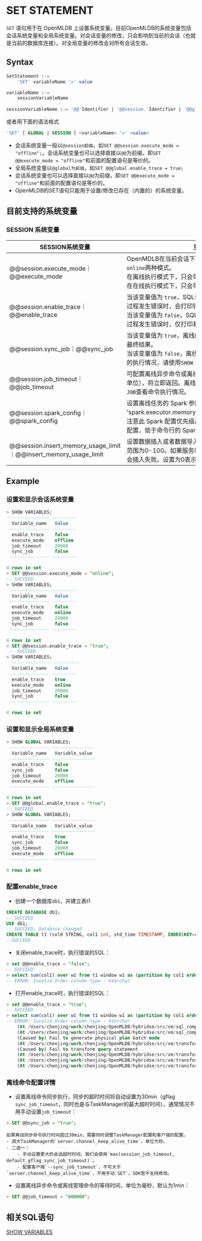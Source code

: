 # SET STATEMENT

`SET` 语句用于在 OpenMLDB 上设置系统变量。目前OpenMLDB的系统变量包括会话系统变量和全局系统变量。对会话变量的修改，只会影响到当前的会话（也就是当前的数据库连接）。对全局变量的修改会对所有会话生效。


## Syntax

```sql
SetStatement ::=
    'SET' variableName '=' value

variableName ::=
	sessionVariableName
	
sessionVariableName ::= '@@'Identifier | '@@session.'Identifier | '@@global.'Identifier
```
或者用下面的语法格式
```sql
'SET' [ GLOBAL | SESSION ] <variableName> '=' <value>
```

- 会话系统变量一般以`@session前缀`，如`SET @@session.execute_mode = "offline";`。会话系统变量也可以选择直接以`@@`为前缀，即`SET @@execute_mode = "offline"`和前面的配置语句是等价的。
- 全局系统变量以`@global为前缀`，如`SET @@global.enable_trace = true;` 
- 会话系统变量也可以选择直接以`@@`为前缀，即`SET @@execute_mode = "offline"`和前面的配置语句是等价的。
- OpenMLDB的SET语句只能用于设置/修改已存在（内置的）的系统变量。


## 目前支持的系统变量

### SESSION 系统变量

| SESSION系统变量                        | 变量描述                                                                                                          | 变量值                | 默认值    |
| -------------------------------------- |---------------------------------------------------------------------------------------------------------------| --------------------- | --------- |
| @@session.execute_mode｜@@execute_mode | OpenMDLB在当前会话下的执行模式。目前支持`offline`和`online`两种模式。<br />在离线执行模式下，只会导入/插入以及查询离线数据。<br />在在线执行模式下，只会导入/插入以及查询在线数据。 | "offline" \| "online" | "offline" |
| @@session.enable_trace｜@@enable_trace | 当该变量值为 `true`，SQL语句有语法错误或者在计划生成过程发生错误时，会打印错误信息栈。<br />当该变量值为 `false`，SQL语句有语法错误或者在计划生成过程发生错误时，仅打印基本错误信息。      | "true" \| "false"     | "false"   |
| @@session.sync_job｜@@sync_job | 当该变量值为 `true`，离线的命令将变为同步，等待执行的最终结果。<br />当该变量值为 `false`，离线的命令即时返回，若要查看命令的执行情况，请使用`SHOW JOB`。                  | "true" \| "false"     | "false"   |
| @@session.job_timeout｜@@job_timeout | 可配置离线异步命令或离线管理命令的等待时间（以*毫秒*为单位），将立即返回。离线异步命令返回后仍可通过`SHOW JOB`查看命令执行情况。                             | Int | "20000" |
| @@session.spark_config｜@@spark_config | 设置离线任务的 Spark 参数，配置项参考 'spark.executor.memory=2g;spark.executor.cores=2'。注意此 Spark 配置优先级高于 TaskManager 默认 Spark 配置，低于命令行的 Spark 配置文件。                                                                                                                   | String                         | "" |
| @@session.insert_memory_usage_limit｜@@insert_memory_usage_limit | 设置数据插入或者数据导入时服务端内存使用率限制。取值范围为0-100。如果服务端内存使用率超过设置的值，就会插入失败。设置为0表示不限制   | Int | "0" |
## Example

### 设置和显示会话系统变量

```sql
> SHOW VARIABLES;
 --------------- ---------
  Variable_name   Value
 --------------- ---------
  enable_trace    false
  execute_mode    offline
  job_timeout     20000
  sync_job        false
 --------------- ---------

4 rows in set
> SET @@session.execute_mode = "online";
-- SUCCEED
> SHOW VARIABLES;
 --------------- ---------
  Variable_name   Value
 --------------- ---------
  enable_trace    false
  execute_mode    online
  job_timeout     20000
  sync_job        false
 --------------- ---------

4 rows in set
> SET @@session.enable_trace = "true";
 -- SUCCEED
> SHOW VARIABLES;
  --------------- ---------
  Variable_name   Value
 --------------- ---------
  enable_trace    true
  execute_mode    online
  job_timeout     20000
  sync_job        false
 --------------- ---------

4 rows in set
```
### 设置和显示全局系统变量
```sql
> SHOW GLOBAL VARIABLES;
 --------------- ----------------
  Variable_name   Variable_value
 --------------- ----------------
  enable_trace    false
  sync_job        false
  job_timeout     20000
  execute_mode    offline
 --------------- ----------------

4 rows in set
> SET @@global.enable_trace = "true";
-- SUCCEED
> SHOW GLOBAL VARIABLES;
 --------------- ----------------
  Variable_name   Variable_value
 --------------- ----------------
  enable_trace    true
  sync_job        false
  job_timeout     20000
  execute_mode    offline
 --------------- ----------------

4 rows in set
```

### 配置enable_trace

- 创建一个数据库`db1`，并建立表t1

```sql
CREATE DATABASE db1;
-- SUCCEED
USE db1;
-- SUCCEED: Database changed
CREATE TABLE t1 (col0 STRING, col1 int, std_time TIMESTAMP, INDEX(KEY=col1, TS=std_time, TTL_TYPE=absolute, TTL=30d));
--SUCCEED
```

- 关闭enable_trace时，执行错误的SQL：

```sql
> set @@enable_trace = "false";
-- SUCCEED    
> select sum(col1) over w1 from t1 window w1 as (partition by col1 order by col0 rows_range between 10d preceding and current row);
-- ERROR: Invalid Order column type : kVarchar
```

- 打开enable_trace时，执行错误的SQL：

```sql
> set @@enable_trace = "true";
-- SUCCEED
> select sum(col1) over w1 from t1 window w1 as (partition by col1 order by col0 rows_range between 10d preceding and current row);
-- ERROR: Invalid Order column type : kVarchar
    (At /Users/chenjing/work/chenjing/OpenMLDB/hybridse/src/vm/sql_compiler.cc:263)
    (At /Users/chenjing/work/chenjing/OpenMLDB/hybridse/src/vm/sql_compiler.cc:166)
    (Caused by) Fail to generate physical plan batch mode
    (At /Users/chenjing/work/chenjing/OpenMLDB/hybridse/src/vm/transform.cc:1672)
    (Caused by) Fail to transform query statement
    (At /Users/chenjing/work/chenjing/OpenMLDB/hybridse/src/vm/transform.cc:103)
    (At /Users/chenjing/work/chenjing/OpenMLDB/hybridse/src/vm/transform.cc:1249)
    (At /Users/chenjing/work/chenjing/OpenMLDB/hybridse/src/vm/transform.cc:1997)
```

### 离线命令配置详情

- 设置离线命令同步执行，同步的超时时间将自动设置为30min（gflag `sync_job_timeout`，同时也是与TaskManager的最大超时时间），通常情况不用手动设置`job_timeout`：

```sql
> SET @@sync_job = "true";
```

```{caution}
如果离线同步命令执行时间超过30min，需要同时调整TaskManager配置和客户端的配置。
- 调大TaskManager的`server.channel_keep_alive_time`，单位为秒。
- 二选一：
    - 手动设置更大的会话超时时间，我们会使用`max(session_job_timeout, default_gflag_sync_job_timeout)`。
    - 配置客户端`--sync_job_timeout`，不可大于`server.channel_keep_alive_time`，不用手动`SET`。SDK暂不支持修改。
```

- 设置离线异步命令或离线管理命令的等待时间，单位为毫秒，默认为1min：

```sql
> SET @@job_timeout = "600000";
```

## 相关SQL语句

[SHOW VARIABLES](../ddl/SHOW_VARIABLES_STATEMENT.md)

